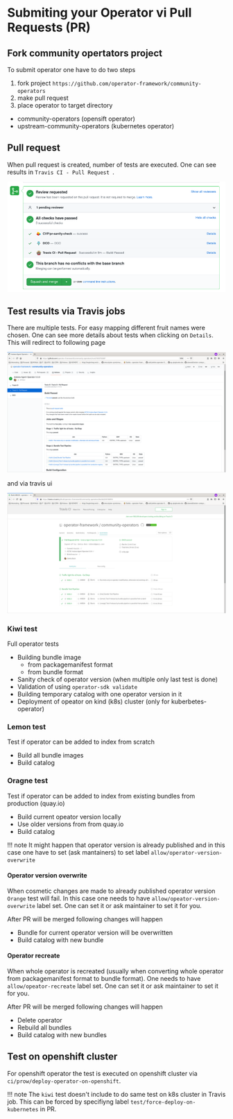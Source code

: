 # Submiting your Operator vi Pull Requests (PR)

## Fork community opertators project
To submit operator one have to do two steps

1. fork project `https://github.com/operator-framework/community-operators`
1. make pull request
1. place operator to target directory
  - community-operators (opensift operator)
  - upstream-community-operators (kubernetes operator)

## Pull request
When pull request is created, number of tests are executed. One can see results in `Travis CI - Pull Request `.

![PR Test results](images/op_pr_01.png)

## Test results via Travis jobs
There are multiple tests. For easy mapping different fruit names were chosen.
One can see more details about tests when clicking on `Details`. This will redirect to following page

![Test results](images/op_travis_01.png)

and via travis ui

![Test results](images/op_travis_02.png)


### Kiwi test
Full operator tests

- Building bundle image
    - from packagemanifest format
    - from bundle format
- Sanity check of operator version (when multiple only last test is done)
- Validation of using `operator-sdk validate`
- Building temporary catalog with one operator version in it
- Deployment of opeator on kind (k8s) cluster (only for kuberbetes-operator)

### Lemon test
Test if operator can be added to index from scratch

- Build all bundle images
- Build catalog

### Oragne test
Test if operator can be added to index from existing bundles from production (quay.io)

- Build current opeator version locally
- Use older versions from from quay.io
- Build catalog

!!! note
    It might happen that operator version is already published and in this case one have to set (ask mantainers) to set label `allow/operator-version-overwrite`

#### Operator version overwrite
When cosmetic changes are made to already published operator version `Orange` test will fail. In this case one needs to have `allow/opeator-version-overwrite` label set. One can set it or ask maintainer to set it for you.

After PR will be merged following changes will happen

- Bundle for current operator version will be overwritten
- Build catalog with new bundle

#### Operator recreate
When whole operator is recreated (usually when converting whole operator from packagemanifest format to bundle format). One needs to have `allow/opeator-recreate` label set. One can set it or ask maintainer to set it for you.

After PR will be merged following changes will happen

- Delete operator
- Rebuild all bundles
- Build catalog with new bundles


## Test on openshift cluster
For openshift operator the test is executed on openshift cluster via `ci/prow/deploy-operator-on-openshift`.

!!! note
    The `kiwi` test doesn't include to do same test on k8s cluster in Travis job. This can be forced by specifiyng label `test/force-deploy-on-kubernetes` in PR.